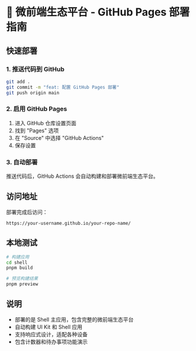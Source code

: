 # 🚀 微前端生态平台 - GitHub Pages 部署指南

## 快速部署

### 1. 推送代码到 GitHub

```bash
git add .
git commit -m "feat: 配置 GitHub Pages 部署"
git push origin main
```

### 2. 启用 GitHub Pages

1. 进入 GitHub 仓库设置页面
2. 找到 "Pages" 选项
3. 在 "Source" 中选择 "GitHub Actions"
4. 保存设置

### 3. 自动部署

推送代码后，GitHub Actions 会自动构建和部署微前端生态平台。

## 访问地址

部署完成后访问：
```
https://your-username.github.io/your-repo-name/
```

## 本地测试

```bash
# 构建应用
cd shell
pnpm build

# 预览构建结果
pnpm preview
```

## 说明

- 部署的是 Shell 主应用，包含完整的微前端生态平台
- 自动构建 UI Kit 和 Shell 应用
- 支持响应式设计，适配各种设备
- 包含计数器和待办事项功能演示
